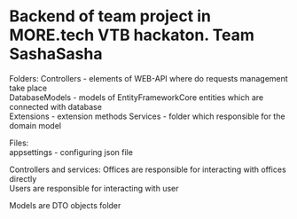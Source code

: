 # Backend of team project in MORE.tech VTB hackaton. Team SashaSasha

Folders:
Controllers - elements of WEB-API where do requests management take place  
DatabaseModels - models of EntityFrameworkCore entities which are connected with database  
Extensions - extension methods
Services - folder which responsible for the domain model  

Files:  
appsettings - configuring json file  

Controllers and services:
Offices are responsible for interacting with offices directly  
Users are responsible for interacting with user  

Models are DTO objects folder



